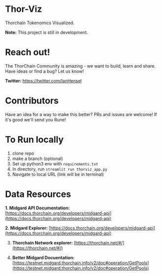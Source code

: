 # Thor-Viz

Thorchain Tokenomics Visualized. 

**Note:** This project is still in development.

# Reach out!
The ThorChain Community is amazing - we want to build, learn and share.
Have ideas or find a bug? Let us know!

**Twitter:** https://twitter.com/IanHensel

# Contributors
Have an idea for a way to make this better?
PRs and issues are welcome!
If it's good we'll send you Rune!

# To Run locally 

1. clone repo
2. make a branch (optional)
3. Set up python3 env with `requirements.txt`
4. In directory, run `streamlit run thorviz_app.py`
5. Navigate to local URL (link will be in terminal)

# Data Resources

**1. Midgard API Documentation:** [https://docs.thorchain.org/developers/midgard-api](https://docs.thorchain.org/developers/midgard-api)

**2. Midgard Explorer:** [https://docs.thorchain.org/developers/midgard-api](https://docs.thorchain.org/developers/midgard-api)

3. **Thorchain Network explorer:** [https://thorchain.net/#/](https://thorchain.net/#/)

4. **Better Midgard Docuentation:** [https://testnet.midgard.thorchain.info/v2/doc#operation/GetPools](https://testnet.midgard.thorchain.info/v2/doc#operation/GetPools) 

